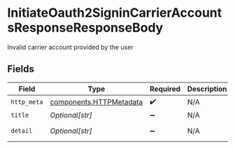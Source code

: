 # InitiateOauth2SigninCarrierAccountsResponseResponseBody

Invalid carrier account provided by the user


## Fields

| Field                                                                     | Type                                                                      | Required                                                                  | Description                                                               | Example                                                                   |
| ------------------------------------------------------------------------- | ------------------------------------------------------------------------- | ------------------------------------------------------------------------- | ------------------------------------------------------------------------- | ------------------------------------------------------------------------- |
| `http_meta`                                                               | [components.HTTPMetadata](../../models/components/httpmetadata.md)        | :heavy_check_mark:                                                        | N/A                                                                       |                                                                           |
| `title`                                                                   | *Optional[str]*                                                           | :heavy_minus_sign:                                                        | N/A                                                                       | Carrier Account not found                                                 |
| `detail`                                                                  | *Optional[str]*                                                           | :heavy_minus_sign:                                                        | N/A                                                                       | Carrier Account not found for object_id: 3c49f998b1234a2097ea0911a7e95bea |